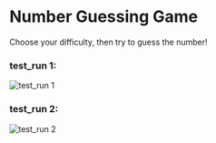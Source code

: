 # Number Guessing Game

Choose your difficulty, then try to guess the number!

### test_run 1:
![test_run 1](https://user-images.githubusercontent.com/54639928/185492315-0bb39223-b377-4cca-b8e3-0b1cadef9658.png)

### test_run 2:
![test_run 2](https://user-images.githubusercontent.com/54639928/185492334-247ba2e7-01d9-4138-b967-8a21c47b5472.png)
